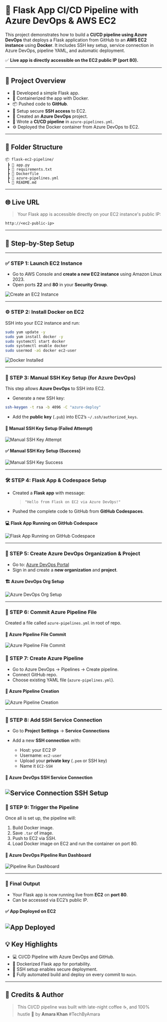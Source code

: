 

# 🚀 Flask App CI/CD Pipeline with Azure DevOps & AWS EC2

This project demonstrates how to build a **CI/CD pipeline using Azure DevOps** that deploys a Flask application from GitHub to an **AWS EC2 instance** using **Docker**. It includes SSH key setup, service connection in Azure DevOps, pipeline YAML, and automatic deployment.

✅ **Live app is directly accessible on the EC2 public IP (port 80).**

---

## 🧠 Project Overview

* 🐍 Developed a simple Flask app.
* 🐳 Containerized the app with Docker.
* 📦 Pushed code to **GitHub**.
* 🔑 Setup secure **SSH access** to EC2.
* 📘 Created an **Azure DevOps** project.
* 🔁 Wrote a **CI/CD pipeline** in `azure-pipelines.yml`.
* ⚙️ Deployed the Docker container from Azure DevOps to EC2.

---

## 📁 Folder Structure

```
📦 flask-ec2-pipeline/
 ┣ 📄 app.py
 ┣ 📄 requirements.txt
 ┣ 📄 Dockerfile
 ┣ 📄 azure-pipelines.yml
 ┗ 📄 README.md
```

---

## 🌐 Live URL

> Your Flask app is accessible directly on your EC2 instance's public IP:

```
http://<ec2-public-ip>
```

---

## 📝 Step-by-Step Setup

---

### ✅ STEP 1: Launch EC2 Instance

* Go to AWS Console and **create a new EC2 instance** using Amazon Linux 2023.
* Open ports **22** and **80** in your **Security Group**.

![Create an EC2 Instance](1-Create-an-Instance.jpeg)


---

### ⚙️ STEP 2: Install Docker on EC2

SSH into your EC2 instance and run:

```bash
sudo yum update -y
sudo yum install docker -y
sudo systemctl start docker
sudo systemctl enable docker
sudo usermod -aG docker ec2-user
```

![Docker Installed](2-Docker-Installed.jpeg)

---

### 🔐 STEP 3: Manual SSH Key Setup (for Azure DevOps)

This step allows **Azure DevOps** to SSH into EC2.

* Generate a new SSH key:

```bash
ssh-keygen -t rsa -b 4096 -C "azure-deploy"
```

* Add the **public key** (`.pub`) into EC2’s `~/.ssh/authorized_keys`.

#### 🔐 Manual SSH Key Setup (Failed Attempt)  
![Manual SSH Key Attempt](3-Manual-SSH-Key-Attempt.jpeg)

#### ✅ Manual SSH Key Setup (Success)  
![Manual SSH Key Success](4-Manual-SSH-Key-Success.jpeg)

---

### 🛠️ STEP 4: Flask App & Codespace Setup

* Created a **Flask app** with message:

  > `"Hello from Flask on EC2 via Azure DevOps!"`
* Pushed the complete code to GitHub from **GitHub Codespaces**.
#### 💻 Flask App Running on GitHub Codespace  
![Flask App Running on GitHub Codespace](6-Flask-App-Running-On-GitHub-Codespace.jpeg)

---

### 🧪 STEP 5: Create Azure DevOps Organization & Project

* Go to: [Azure DevOps Portal](https://dev.azure.com/)
* Sign in and create a **new organization** and **project**.
#### 🏗️ Azure DevOps Org Setup  
![Azure DevOps Org Setup](5-Azure-DevOps-Org-Setup.jpeg)


---

### 🔧 STEP 6: Commit Azure Pipeline File

Created a file called `azure-pipelines.yml` in root of repo.
#### 📝 Azure Pipeline File Commit  
![Azure Pipeline File Commit](8-Azure-Pipeline-File-Commit.jpeg)

### 📌 STEP 7: Create Azure Pipeline

* Go to Azure DevOps → Pipelines → Create pipeline.
* Connect GitHub repo.
* Choose existing YAML file (`azure-pipelines.yml`).

#### 🔧 Azure Pipeline Creation  
![Azure Pipeline Creation](9-azure-pipeline-creation.jpeg)

---

### 🔐 STEP 8: Add SSH Service Connection

* Go to **Project Settings** → **Service Connections**
* Add a new **SSH connection** with:

  * Host: your EC2 IP
  * Username: `ec2-user`
  * Upload your **private key** (`.pem` or SSH key)
  * Name it `EC2-SSH`

#### 🔐 Azure DevOps SSH Service Connection  
![Service Connection SSH Setup](11-Service-Connection-SSH-Setup.jpeg)
---

### 🧪 STEP 9: Trigger the Pipeline

Once all is set up, the pipeline will:

1. Build Docker image.
2. Save `.tar` of image.
3. Push to EC2 via SSH.
4. Load Docker image on EC2 and run the container on port 80.

#### 🚀 Azure DevOps Pipeline Run Dashboard  
![Pipeline Run Dashboard](12-Pipeline-Run-Dashboard.jpeg)

---

### 🚀 Final Output

* Your Flask app is now running live from **EC2** on **port 80**.
* Can be accessed via EC2’s public IP.
#### ✅ App Deployed on EC2  
![App Deployed](app_deployed.jpeg)
---

## 💡 Key Highlights

* 💻 CI/CD Pipeline with Azure DevOps and GitHub.
* 🐳 Dockerized Flask app for portability.
* 🔐 SSH setup enables secure deployment.
* 🚀 Fully automated build and deploy on every commit to `main`.

---

## 🧠 Credits & Author

> This CI/CD pipeline was built with late-night coffee ☕, and 100% hustle 💪 by **Amara Khan**
> \#TechByAmara




